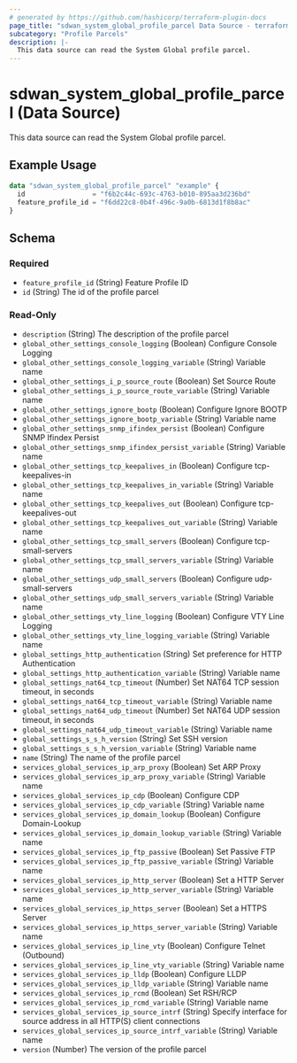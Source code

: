 ```yaml
---
# generated by https://github.com/hashicorp/terraform-plugin-docs
page_title: "sdwan_system_global_profile_parcel Data Source - terraform-provider-sdwan"
subcategory: "Profile Parcels"
description: |-
  This data source can read the System Global profile parcel.
---
```


# sdwan_system_global_profile_parcel (Data Source)

This data source can read the System Global profile parcel.

## Example Usage

```terraform
data "sdwan_system_global_profile_parcel" "example" {
  id                 = "f6b2c44c-693c-4763-b010-895aa3d236bd"
  feature_profile_id = "f6dd22c8-0b4f-496c-9a0b-6813d1f8b8ac"
}
```

<!-- schema generated by tfplugindocs -->
## Schema

### Required

- `feature_profile_id` (String) Feature Profile ID
- `id` (String) The id of the profile parcel

### Read-Only

- `description` (String) The description of the profile parcel
- `global_other_settings_console_logging` (Boolean) Configure Console Logging
- `global_other_settings_console_logging_variable` (String) Variable name
- `global_other_settings_i_p_source_route` (Boolean) Set Source Route
- `global_other_settings_i_p_source_route_variable` (String) Variable name
- `global_other_settings_ignore_bootp` (Boolean) Configure Ignore BOOTP
- `global_other_settings_ignore_bootp_variable` (String) Variable name
- `global_other_settings_snmp_ifindex_persist` (Boolean) Configure SNMP Ifindex Persist
- `global_other_settings_snmp_ifindex_persist_variable` (String) Variable name
- `global_other_settings_tcp_keepalives_in` (Boolean) Configure tcp-keepalives-in
- `global_other_settings_tcp_keepalives_in_variable` (String) Variable name
- `global_other_settings_tcp_keepalives_out` (Boolean) Configure tcp-keepalives-out
- `global_other_settings_tcp_keepalives_out_variable` (String) Variable name
- `global_other_settings_tcp_small_servers` (Boolean) Configure tcp-small-servers
- `global_other_settings_tcp_small_servers_variable` (String) Variable name
- `global_other_settings_udp_small_servers` (Boolean) Configure udp-small-servers
- `global_other_settings_udp_small_servers_variable` (String) Variable name
- `global_other_settings_vty_line_logging` (Boolean) Configure VTY Line Logging
- `global_other_settings_vty_line_logging_variable` (String) Variable name
- `global_settings_http_authentication` (String) Set preference for HTTP Authentication
- `global_settings_http_authentication_variable` (String) Variable name
- `global_settings_nat64_tcp_timeout` (Number) Set NAT64 TCP session timeout, in seconds
- `global_settings_nat64_tcp_timeout_variable` (String) Variable name
- `global_settings_nat64_udp_timeout` (Number) Set NAT64 UDP session timeout, in seconds
- `global_settings_nat64_udp_timeout_variable` (String) Variable name
- `global_settings_s_s_h_version` (String) Set SSH version
- `global_settings_s_s_h_version_variable` (String) Variable name
- `name` (String) The name of the profile parcel
- `services_global_services_ip_arp_proxy` (Boolean) Set ARP Proxy
- `services_global_services_ip_arp_proxy_variable` (String) Variable name
- `services_global_services_ip_cdp` (Boolean) Configure CDP
- `services_global_services_ip_cdp_variable` (String) Variable name
- `services_global_services_ip_domain_lookup` (Boolean) Configure Domain-Lookup
- `services_global_services_ip_domain_lookup_variable` (String) Variable name
- `services_global_services_ip_ftp_passive` (Boolean) Set Passive FTP
- `services_global_services_ip_ftp_passive_variable` (String) Variable name
- `services_global_services_ip_http_server` (Boolean) Set a HTTP Server
- `services_global_services_ip_http_server_variable` (String) Variable name
- `services_global_services_ip_https_server` (Boolean) Set a HTTPS Server
- `services_global_services_ip_https_server_variable` (String) Variable name
- `services_global_services_ip_line_vty` (Boolean) Configure Telnet (Outbound)
- `services_global_services_ip_line_vty_variable` (String) Variable name
- `services_global_services_ip_lldp` (Boolean) Configure LLDP
- `services_global_services_ip_lldp_variable` (String) Variable name
- `services_global_services_ip_rcmd` (Boolean) Set RSH/RCP
- `services_global_services_ip_rcmd_variable` (String) Variable name
- `services_global_services_ip_source_intrf` (String) Specify interface for source address in all HTTP(S) client connections
- `services_global_services_ip_source_intrf_variable` (String) Variable name
- `version` (Number) The version of the profile parcel
